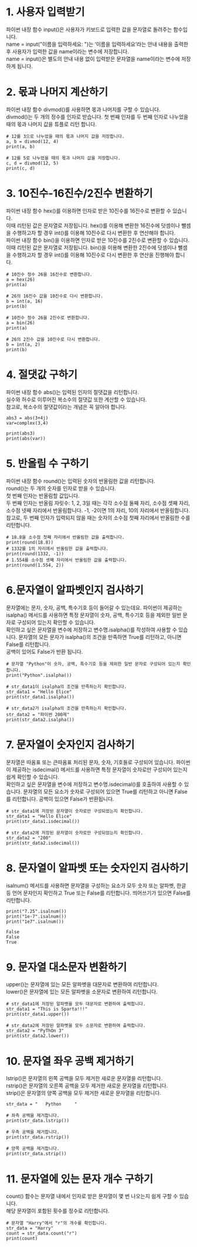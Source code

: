 # 1. 사용자 입력받기
파이썬 내장 함수 input()은 사용자가 키보드로 입력한 값을 문자열로 돌려주는 함수입니다.  
name = input("이름을 입력하세요: ")는 ‘이름을 입력하세요’라는 안내 내용을 출력한 후 사용자가 입력한 값을 name이라는 변수에 저장합니다.  
name = input()은 별도의 안내 내용 없이 입력받은 문자열을 name이라는 변수에 저장하게 됩니다.  

# 2. 몫과 나머지 계산하기
파이썬 내장 함수 divmod()를 사용하면 몫과 나머지를 구할 수 있습니다.  
divmod()는 두 개의 정수를 인자로 받습니다. 첫 번째 인자를 두 번째 인자로 나누었을 때의 몫과 나머지 값을 튜플로 리턴 합니다.  
```
# 12를 3으로 나누었을 때의 몫과 나머지 값을 저장합니다.
a, b = divmod(12, 4)
print(a, b)

# 12를 5로 나누었을 때의 몫과 나머지 값을 저장합니다.
c, d = divmod(12, 5)
print(c, d)
```
# 3. 10진수-16진수/2진수  변환하기
파이썬 내장 함수 hex()를 이용하면 인자로 받은 10진수를 16진수로 변환할 수 있습니다.  
이때 리턴된 값은 문자열로 저장됩니다. hex()를 이용해 변환한 16진수에 덧셈이나 뺄셈을 수행하고자 할 경우 int()를 이용해 10진수로 다시 변환한 후 연산해야 합니다.  
파이썬 내장 함수 bin()을 이용하면 인자로 받은 10진수를 2진수로 변환할 수 있습니다.  
이때 리턴된 값은 문자열로 저장됩니다. bin()을 이용해 변환한 2진수에 덧셈이나 뺄셈을 수행하고자 할 경우 int()를 이용해 10진수로 다시 변환한 후 연산을 진행해야 합니다.  
```
# 10진수 정수 26을 16진수로 변환합니다. 
a = hex(26)
print(a)

# 26의 16진수 값을 10진수로 다시 변환합니다.
b = int(a, 16)
print(b)

# 10진수 정수 26을 2진수로 변환합니다. 
a = bin(26)
print(a)

# 26의 2진수 값을 10진수로 다시 변환합니다.
b = int(a, 2)
print(b)
```
# 4. 절댓값 구하기
파이썬 내장 함수 abs()는 입력된 인자의 절댓값을 리턴합니다.  
실수와 허수로 이루어진 복소수의 절댓값 또한 계산할 수 있습니다.  
참고로, 복소수의 절댓값이라는 개념은 꼭 알아야 합니다.
```
abs3 = abs(3+4j)
var=complex(3,4)

print(abs3)
print(abs(var))
```
# 5. 반올림 수 구하기
파이썬 내장 함수 round()는 입력된 숫자의 반올림한 값을 리턴합니다.  
round()는 두 개의 숫자를 인자로 받을 수 있습니다.  
첫 번째 인자는 반올림할 값입니다.  
두 번째 인자는 반올림 자릿수: 1, 2, 3일 때는 각각 소수점 둘째 자리, 소수점 셋째 자리, 소수점 넷째 자리에서 반올림합니다. -1, -2이면 1의 자리, 10의 자리에서 반올림합니다.  
참고로, 두 번째 인자가 입력되지 않을 때는 숫자의 소수점 첫째 자리에서 반올림한 수를 리턴합니다.
```
# 18.8을 소수점 첫째 자리에서 반올림한 값을 출력합니다.
print(round(18.8))
# 1332를 1의 자리에서 반올림한 값을 출력합니다.
print(round(1332, -1))
# 1.554를 소수점 셋째 자리에서 반올림한 값을 출력합니다.
print(round(1.554, 2))
```
# 6.문자열이 알파벳인지 검사하기
문자열에는 문자, 숫자, 공백, 특수기호 등이 들어갈 수 있는데요. 파이썬이 제공하는 isalpha() 메서드를 사용하면 특정 문자열이 숫자, 공백, 특수기호 등을 제외한 일반 문자로 구성되어 있는지 확인할 수 있습니다.  
확인하고 싶은 문자열을 변수에 저장하고 변수명.isalpha()를 작성하여 사용할 수 있습니다. 문자열의 모든 문자가 isalpha()의 조건을 만족하면 True를 리턴하고, 아니면 False를 리턴합니다.   
공백이 있어도 False가 반환 됩니다.  
```
# 문자열 "Python"이 숫자, 공백, 특수기호 등을 제외한 일반 문자로 구성되어 있는지 확인합니다.
print("Python".isalpha())

# str_data1이 isalpha의 조건을 만족하는지 확인합니다.
str_data1 = "Hello Elice"
print(str_data1.isalpha())

# str_data2가 isalpha의 조건을 만족하는지 확인합니다.
str_data2 = "파이썬 200제"
print(str_data2.isalpha())
```
# 7. 문자열이 숫자인지 검사하기
문자열은 따옴표 또는 큰따옴표 처리된 문자, 숫자, 기호들로 구성되어 있습니다. 파이썬이 제공하는 isdecimal() 메서드를 사용하면 특정 문자열이 숫자로만 구성되어 있는지 쉽게 확인할 수 있습니다.  
확인하고 싶은 문자열을 변수에 저장하고 변수명.isdecimal()를 호출하여 사용할 수 있습니다. 문자열의 모든 요소가 숫자로 구성되어 있으면 True를 리턴하고 아니면 False를 리턴합니다. 공백이 있으면 False가 반환됩니다.  
```
# str_data1에 저장된 문자열이 숫자로만 구성되었는지 확인합니다.
str_data1 = "Hello Elice"
print(str_data1.isdecimal())

# str_data2에 저장된 문자열이 숫자로만 구성되었는지 확인합니다.
str_data2 = "200"
print(str_data2.isdecimal())
```
# 8. 문자열이 알파벳 또는 숫자인지 검사하기
isalnum() 메서드를 사용하면 문자열을 구성하는 요소가 모두 숫자 또는 알파벳, 한글 등 언어 문자인지 확인하고 True 또는 False를 리턴합니다. 띄어쓰기가 있으면 False를 리턴합니다.  
```
print("7.25".isalnum())
print("1e-7".isalnum())
print("1e7".isalnum())

False
False
True

```
# 9. 문자열 대소문자 변환하기
upper()는 문자열에 있는 모든 알파벳을 대문자로 변환하여 리턴합니다.  
lower()은 문자열에 있는 모든 알파벳을 소문자로 변환하여 리턴합니다.  
```
# str_data1에 저장된 알파벳을 모두 대문자로 변환하여 출력합니다.
str_data1 = "This is Sparta!!!"
print(str_data1.upper())

# str_data2에 저장된 알파벳을 모두 소문자로 변환하여 출력합니다.
str_data2 = "PyThOn 3"
print(str_data2.lower())
```
# 10. 문자열 좌우 공백 제거하기
lstrip()은 문자열의 왼쪽 공백을 모두 제거한 새로운 문자열을 리턴합니다.  
rstrip()은 문자열의 오른쪽 공백을 모두 제거한 새로운 문자열을 리턴합니다.  
strip()은 문자열의 양쪽 공백을 모두 제거한 새로운 문자열을 리턴합니다.  
```
str_data = "   Python     "

# 좌측 공백을 제거합니다.
print(str_data.lstrip())

# 우측 공백을 제거합니다.
print(str_data.rstrip())

# 양쪽 공백을 제거합니다.
print(str_data.strip())
```

# 11. 문자열에 있는 문자 개수 구하기
count() 함수는 문자열 내에서 인자로 받은 문자열이 몇 번 나오는지 쉽게 구할 수 있습니다.  
해당 문자열이 포함된 횟수를 정수로 리턴합니다.  
```
# 문자열 "Harry"에서 "r"의 개수를 확인합니다.
str_data = "Harry"
count = str_data.count("r")
print(count)
```
